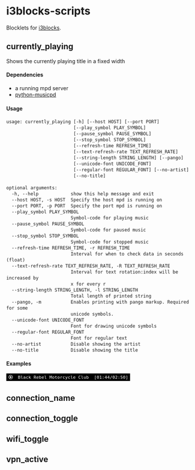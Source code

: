 # i3blocks-scripts
Blocklets for [i3blocks](https://github.com/vivien/i3blocks).

## currently_playing ##
Shows the currently playing title in a fixed width

#### Dependencies ####

* a running mpd server
* [python-musicpd](https://pypi.org/project/python-musicpd/)

#### Usage ####

```
usage: currently_playing [-h] [--host HOST] [--port PORT]
                         [--play_symbol PLAY_SYMBOL]
                         [--pause_symbol PAUSE_SYMBOL]
                         [--stop_symbol STOP_SYMBOL]
                         [--refresh-time REFRESH_TIME]
                         [--text-refresh-rate TEXT_REFRESH_RATE]
                         [--string-length STRING_LENGTH] [--pango]
                         [--unicode-font UNICODE_FONT]
                         [--regular-font REGULAR_FONT] [--no-artist]
                         [--no-title]

optional arguments:
  -h, --help            show this help message and exit
  --host HOST, -s HOST  Specify the host mpd is running on
  --port PORT, -p PORT  Specify the port mpd is running on
  --play_symbol PLAY_SYMBOL
                        Symbol-code for playing music
  --pause_symbol PAUSE_SYMBOL
                        Symbol-code for paused music
  --stop_symbol STOP_SYMBOL
                        Symbol-code for stopped music
  --refresh-time REFRESH_TIME, -r REFRESH_TIME
                        Interval for when to check data in seconds (float)
  --text-refresh-rate TEXT_REFRESH_RATE, -R TEXT_REFRESH_RATE
                        Interval for text rotation:index will be increased by
                        x for every r
  --string-length STRING_LENGTH, -l STRING_LENGTH
                        Total length of printed string
  --pango, -m           Enables printing with pango markup. Required for some
                        unicode symbols.
  --unicode-font UNICODE_FONT
                        Font for drawing unicode symbols
  --regular-font REGULAR_FONT
                        Font for regular text
  --no-artist           Disable showing the artist
  --no-title            Disable showing the title
```

#### Examples ####

![currently_playing example 1](images/01_currently_playing.gif)

## connection_name ##
## connection_toggle ##
## wifi_toggle ##
## vpn_active ##

